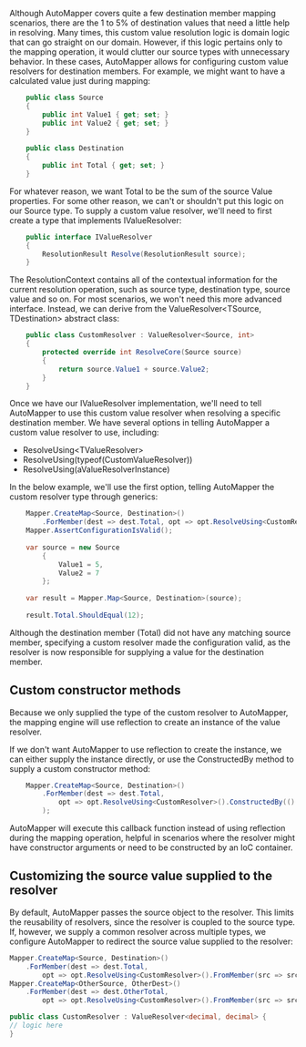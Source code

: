 Although AutoMapper covers quite a few destination member mapping scenarios, there are the 1 to 5% of destination values that need a little help in resolving.  Many times, this custom value resolution logic is domain logic that can go straight on our domain.  However, if this logic pertains only to the mapping operation, it would clutter our source types with unnecessary behavior.  In these cases, AutoMapper allows for configuring custom value resolvers for destination members.  For example, we might want to have a calculated value just during mapping:

```c#
    public class Source
    {
    	public int Value1 { get; set; }
    	public int Value2 { get; set; }
    }
    
    public class Destination
    {
    	public int Total { get; set; }
    }
```

For whatever reason, we want Total to be the sum of the source Value properties.  For some other reason, we can't or shouldn't put this logic on our Source type.  To supply a custom value resolver, we'll need to first create a type that implements IValueResolver:

```c#
    public interface IValueResolver
    {
    	ResolutionResult Resolve(ResolutionResult source);
    }
```

The ResolutionContext contains all of the contextual information for the current resolution operation, such as source type, destination type, source value and so on.  For most scenarios, we won't need this more advanced interface.  Instead, we can derive from the ValueResolver&lt;TSource, TDestination&gt; abstract class:

```c#
    public class CustomResolver : ValueResolver<Source, int>
    {
    	protected override int ResolveCore(Source source)
    	{
    		return source.Value1 + source.Value2;
    	}
    }
```

Once we have our IValueResolver implementation, we'll need to tell AutoMapper to use this custom value resolver when resolving a specific destination member.  We have several options in telling AutoMapper a custom value resolver to use, including:

* ResolveUsing&lt;TValueResolver&gt;
* ResolveUsing(typeof(CustomValueResolver))
* ResolveUsing(aValueResolverInstance)

In the below example, we'll use the first option, telling AutoMapper the custom resolver type through generics:

```c#
    Mapper.CreateMap<Source, Destination>()
    	.ForMember(dest => dest.Total, opt => opt.ResolveUsing<CustomResolver>());
    Mapper.AssertConfigurationIsValid();
    
    var source = new Source
    	{
    		Value1 = 5,
    		Value2 = 7
    	};
    
    var result = Mapper.Map<Source, Destination>(source);
    
    result.Total.ShouldEqual(12);
```

Although the destination member (Total) did not have any matching source member, specifying a custom resolver made the configuration valid, as the resolver is now responsible for supplying a value for the destination member.  
## Custom constructor methods
Because we only supplied the type of the custom resolver to AutoMapper, the mapping engine will use reflection to create an instance of the value resolver.

If we don't want AutoMapper to use reflection to create the instance, we can either supply the instance directly, or use the ConstructedBy method to supply a custom constructor method:

```c#
    Mapper.CreateMap<Source, Destination>()
    	.ForMember(dest => dest.Total, 
    		opt => opt.ResolveUsing<CustomResolver>().ConstructedBy(() => new CustomResolver())
    	);
```

AutoMapper will execute this callback function instead of using reflection during the mapping operation, helpful in scenarios where the resolver might have constructor arguments or need to be constructed by an IoC container.
## Customizing the source value supplied to the resolver
By default, AutoMapper passes the source object to the resolver. This limits the reusability of resolvers, since the resolver is coupled to the source type. If, however, we supply a common resolver across multiple types, we configure AutoMapper to redirect the source value supplied to the resolver:
```c#
Mapper.CreateMap<Source, Destination>()
    .ForMember(dest => dest.Total,
        opt => opt.ResolveUsing<CustomResolver>().FromMember(src => src.SubTotal));
Mapper.CreateMap<OtherSource, OtherDest>()
    .ForMember(dest => dest.OtherTotal,
        opt => opt.ResolveUsing<CustomResolver>().FromMember(src => src.OtherSubTotal));

public class CustomResolver : ValueResolver<decimal, decimal> {
// logic here
}
```